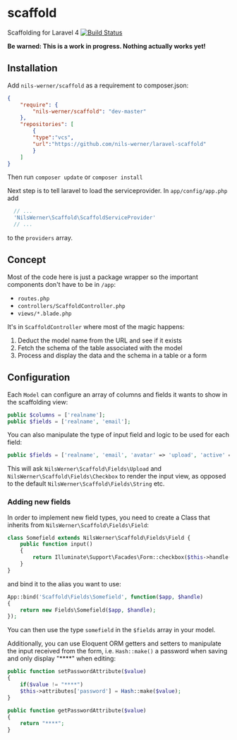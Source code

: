 scaffold
========

Scaffolding for Laravel 4 
[![Build Status](https://travis-ci.org/nils-werner/laravel-scaffold.png?branch=master)](https://travis-ci.org/nils-werner/laravel-scaffold)

**Be warned: This is a work in progress. Nothing actually works yet!**

## Installation

Add `nils-werner/scaffold` as a requirement to composer.json:

```json
{
    "require": {
        "nils-werner/scaffold": "dev-master"
    },
    "repositories": [
        {
        "type":"vcs",
        "url":"https://github.com/nils-werner/laravel-scaffold"
        }
    ]
}
```

Then run `composer update` or `composer install`

Next step is to tell laravel to load the serviceprovider. In `app/config/app.php` add

```php
  // ...
  'NilsWerner\Scaffold\ScaffoldServiceProvider'
  // ...
```
to the `providers` array.

## Concept

Most of the code here is just a package wrapper so the important components don't have to be in `/app`:

 - `routes.php`
 - `controllers/ScaffoldController.php`
 - `views/*.blade.php`

It's in `ScaffoldController` where most of the magic happens:

 1. Deduct the model name from the URL and see if it exists
 2. Fetch the schema of the table associated with the model
 3. Process and display the data and the schema in a table or a form

## Configuration

Each `Model` can configure an array of columns and fields it wants to show in the scaffolding view:

```php
public $columns = ['realname'];
public $fields = ['realname', 'email'];
```

You can also manipulate the type of input field and logic to be used for each field:

```php
public $fields = ['realname', 'email', 'avatar' => 'upload', 'active' => 'checkbox'];
```

This will ask `NilsWerner\Scaffold\Fields\Upload` and `NilsWerner\Scaffold\Fields\Checkbox` to render the input view, as opposed to the default `NilsWerner\Scaffold\Fields\String` etc.

### Adding new fields

In order to implement new field types, you need to create a Class that inherits from `NilsWerner\Scaffold\Fields\Field`:

```php
class Somefield extends NilsWerner\Scaffold\Fields\Field {
    public function input()
    {
        return Illuminate\Support\Facades\Form::checkbox($this->handle());
    }
}
```

and bind it to the alias you want to use:

```php
App::bind('Scaffold\Fields\Somefield', function($app, $handle)
{
    return new Fields\Somefield($app, $handle);
});
```

You can then use the type `somefield` in the `$fields` array in your model.

Additionally, you can use Eloquent ORM getters and setters to manipulate the input received from the form, i.e. `Hash::make()` a password when saving and only display "****" when editing:

```php
public function setPasswordAttribute($value)
{
    if($value != "****")
    $this->attributes['password'] = Hash::make($value);
}

public function getPasswordAttribute($value)
{
    return "****";
}
```